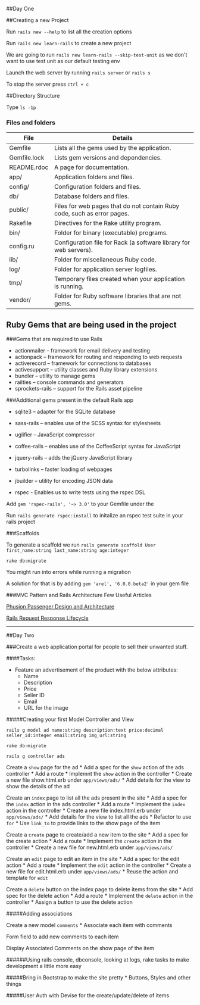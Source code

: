 ##Day One

##Creating a new Project

Run `rails new --help` to list all the creation options

Run `rails new learn-rails` to create a new project

We are going to run `rails new learn-rails --skip-test-unit` as we don't want to use test unit as our default testing env

Launch the web server by running `rails server` or `rails s`

To stop the server press `ctrl + c`

##Directory Structure

Type `ls -1p`

### Files and folders

File | Details
-----|--------
Gemfile| Lists all the gems used by the application.
Gemfile.lock | Lists gem versions and dependencies.
README.rdoc | A page for documentation.
app/ | Application folders and files.
config/ |Configuration folders and files.
db/ |Database folders and files.
public/ |Files for web pages that do not contain Ruby code, such as error pages.
Rakefile |Directives for the Rake utility program.
bin/ |Folder for binary (executable) programs.
config.ru |Configuration file for Rack (a software library for web servers).
lib/ |Folder for miscellaneous Ruby code.
log/ |Folder for application server logfiles.
tmp/ |Temporary files created when your application is running.
vendor/ |Folder for Ruby software libraries that are not gems.


## Ruby Gems that are being used in the project

###Gems that are required to use Rails

* actionmailer – framework for email delivery and testing
* actionpack – framework for routing and responding to web requests
* activerecord – framework for connections to databases
* activesupport – utility classes and Ruby library extensions
* bundler – utility to manage gems
* railties – console commands and generators
* sprockets-rails – support for the Rails asset pipeline

###Additional gems present in the default Rails app

* sqlite3 – adapter for the SQLite database
* sass-rails – enables use of the SCSS syntax for stylesheets
* uglifier – JavaScript compressor
* coffee-rails – enables use of the CoffeeScript syntax for JavaScript
* jquery-rails – adds the jQuery JavaScript library
* turbolinks – faster loading of webpages
* jbuilder – utility for encoding JSON data

* rspec - Enables us to write tests using the rspec DSL


Add `gem 'rspec-rails', '~> 3.0'` to your Gemfile under the

Run `rails generate rspec:install` to initalize an rspec test suite in your rails project


###Scaffolds

To generate a scaffold we run `rails generate scaffold User first_name:string last_name:string age:integer`

`rake db:migrate`

You might run into errors while running a migration


A solution for that is by adding `gem 'arel', '6.0.0.beta2'` in your gem file

###MVC Pattern and Rails Architecture
Few Useful Articles

[Phusion Passenger Design and Architecture](https://www.phusionpassenger.com/documentation/Design%20and%20Architecture.html)

[Rails Request Response Lifecycle](http://stackoverflow.com/questions/12655604/ruby-rails-web-request-response-lifecycle#answer-12655930)


-------------------------

##Day Two

###Create a web application portal for people to sell their unwanted stuff.

####Tasks:
* Feature an advertisement of the product with the below attributes:
    * Name
    * Description
    * Price
    * Seller ID
    * Email
    * URL for the image

#####Creating your first Model Controller and View

`rails g model ad name:string description:text price:decimal seller_id:integer email:string img_url:string`

`rake db:migrate`

`rails g controller ads`

Create a `show` page for the ad
    * Add a spec for the `show` action of the ads controller
    * Add a route
    * Implemnt the `show` action in the controller
    * Create a new file show.html.erb under `app/views/ads/`
    * Add details for the view to show the details of the ad

Create an `index` page to list all the ads present in the site
    * Add a spec for the `index` action in the ads controller
    * Add a route
    * Implement the `index` action in the controller
    * Create a new file index.html.erb under `app/views/ads/`
    * Add details for the view to list all the ads
    * Refactor to use `for`
    * Use `link_to` to provide links to the show page of the item

Create a `create` page to create/add a new item to the site
    * Add a spec for the create action
    * Add a route
    * Implement the `create` action in the controller
    * Create a new file for new.html.erb under `app/views/ads/`

Create an `edit` page to edit an item in the site
    * Add a spec for the edit action
    * Add a route
    * Implement the `edit` action in the controller
    * Create a new file for edit.html.erb under `app/views/ads/`
    * Reuse the action and template for `edit`

Create a `delete` button on the index page to delete items from the site
    * Add spec for the delete action
    * Add a route
    * Implement the `delete` action in the controller
    * Assign a button to use the delete action


#####Adding associations

Create a new model `comments`
    * Associate each item with comments

Form field to add new comments to each item

Display Associated Comments on the show page of the item

######Using rails console, dbconsole, looking at logs, rake tasks to make development a little more easy


#####Bring in Bootstrap to make the site pretty
    * Buttons, Styles and other things


#####User Auth with Devise for the create/update/delete of items
